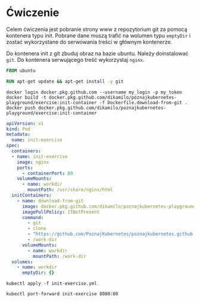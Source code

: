 # Ćwiczenie

Celem ćwiczenia jest pobranie strony www z repozytorium git za pomocą kontenera typu init. Pobrane dane muszą trafić na wolumen typu `emptyDir` i zostać wykorzystane do serwowania treści w głównym kontenerze.

Do kontenera init z git zbuduj obraz na bazie ubuntu. Należy doinstalować `git`.
Do kontenera serwującego treść wykorzystaj `nginx`.

```Dockerfile
FROM ubuntu

RUN apt-get update && apt-get install -y git
```

```
docker login docker.pkg.github.com --username my_login -p my_token
docker build -t docker.pkg.github.com/dikamilo/poznajkubernetes-playground/exercise:init-container -f Dockerfile.download-from-git .
docker push docker.pkg.github.com/dikamilo/poznajkubernetes-playground/exercise:init-container
```

```yml
apiVersion: v1
kind: Pod
metadata:
  name: init-exercise
spec:
  containers:
  - name: init-exercise
    image: nginx
    ports:
      - containerPort: 80
    volumeMounts:
      - name: workdir
        mountPath: /usr/share/nginx/html
  initContainers:
    - name: download-from-git
      image: docker.pkg.github.com/dikamilo/poznajkubernetes-playground/exercise:init-container
      imagePullPolicy: IfNotPresent
      command:
        - git
        - clone
        - "https://github.com/PoznajKubernetes/poznajkubernetes.github.io"
        - /work-dir
      volumeMounts:
        - name: workdir
          mountPath: /work-dir
  volumes:
    - name: workdir
      emptyDir: {}
```

```
kubectl apply -f init-exercise.yml
```

```
kubectl port-forward init-exercise 8080:80
```